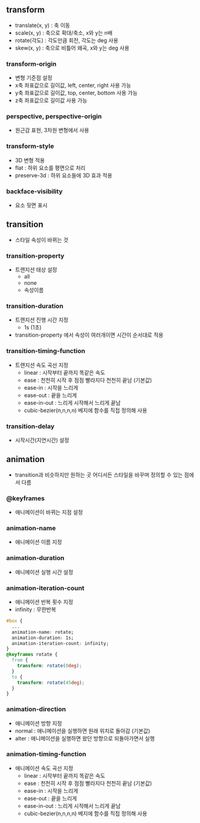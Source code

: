 ## transform
- translate(x, y) : 축 이동
- scale(x, y) : 축으로 확대/축소, x와 y는 n배
- rotate(각도) : 각도만큼 회전, 각도는 deg 사용
- skew(x, y) : 축으로 비틀어 왜곡, x와 y는 deg 사용
### transform-origin
- 변형 기준점 설정
- x축 좌표값으로 길이값, left, center, right 사용 가능
- y축 좌표값으로 길이값, top, center, bottom 사용 가능
- z축 좌표값으로 길이값 사용 가능
### perspective, perspective-origin
- 원근감 표현, 3차원 변형에서 사용
### transform-style
- 3D 변형 적용
- flat : 하위 요소를 평면으로 처리
- preserve-3d : 하위 요소들에 3D 효과 적용
### backface-visibility
- 요소 뒷면 표시
## transition
- 스타일 속성이 바뀌는 것
### transition-property
- 트랜지션 태상 설정
  - all
  - none
  - 속성이름
### transition-duration
- 트랜지션 진행 시간 지정
  - 1s (1초)
- transition-property 에서 속성이 여러개이면 시간이 순서대로 적용
### transition-timing-function
- 트랜지션 속도 곡선 지정
  - linear : 시작부터 끝까지 똑같은 속도
  - ease : 천천히 시작 후 점점 빨라지다 천천히 끝남 (기본값)
  - ease-in : 시작을 느리게
  - ease-out : 끝을 느리게
  - ease-in-out : 느리게 시작해서 느리게 끝남
  - cubic-bezier(n,n,n,n) 베지에 함수를 직접 정의해 사용
### transition-delay
- 시작시간(지연시간) 설정
## animation
- transition과 비슷하지만 원하는 곳 어디서든 스타일을 바꾸며 정의할 수 있는 점에서 다름
### @keyframes
- 애니메이션이 바뀌는 지점 설정
### animation-name
- 애니메이션 이름 지정
### animation-duration
- 애니메이션 실행 시간 설정
### animation-iteration-count
- 애니메이션 반복 횟수 지정
- infinity : 무한반복
```css
#box {
  ...
  animation-name: rotate;
  animation-duration: 1s;
  animation-iteration-count: infinity;
}
@keyframes rotate {
  from {
    transform: rotate(0deg);
  }
  to {
    transform: rotate(45deg);
  }
}
```
### animation-direction
- 애니메이션 방향 지정
- normal : 애니메이션을 실행하면 원래 위치로 돌아감 (기본값)
- alter : 애니메이션을 실행하면 왔던 방향으로 되돌아가면서 실행
### animation-timing-function
- 애니메이션 속도 곡선 지정
  - linear : 시작부터 끝까지 똑같은 속도
  - ease : 천천히 시작 후 점점 빨라지다 천천히 끝남 (기본값)
  - ease-in : 시작을 느리게
  - ease-out : 끝을 느리게
  - ease-in-out : 느리게 시작해서 느리게 끝남
  - cubic-bezier(n,n,n,n) 베지에 함수를 직접 정의해 사용